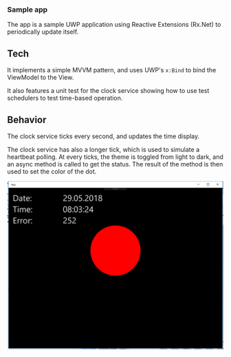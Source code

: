 ### Sample app

The app is a sample UWP application using Reactive Extensions (Rx.Net) to periodically update itself.

## Tech

It implements a simple MVVM pattern, and uses UWP's `x:Bind` to bind the ViewModel to the View.

It also features a unit test for the clock service showing how to use test schedulers to test time-based operation.


## Behavior
The clock service ticks every second, and updates the time display.

The clock service has also a longer tick, which is used to simulate a heartbeat polling. At every ticks, the theme is toggled from light to dark, and an async method is called to get the status. The result of the method is then used to set the color of the dot.


![App screenshot](screenshot.png "App screenshot")
